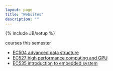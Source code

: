 ```yaml
---
layout: page
title: "Websites"
description: ""
---
```

{% include JB/setup %}

courses this semester  

* [EC504 advanced data structure](http://algorithmics.bu.edu/twiki/bin/view/EC504/WebHome)
* [EC527 high performance computing and GPU](https://learn.bu.edu/)
* [EC535 introduction to embedded system](https://learn.bu.edu/)
